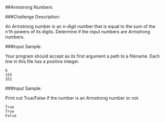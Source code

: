 ##Armstrong Numbers

###Challenge Description:

An Armstrong number is an n-digit number that is equal to the sum of the n'th powers of its digits. Determine if the input numbers are Armstrong numbers.

###Input Sample:

Your program should accept as its first argument a path to a filename. Each line in this file has a positive integer.
```
6
153
351
```

###Input Sample:

Print out True/False if the number is an Armstrong number or not.
```
True
True
False
```
